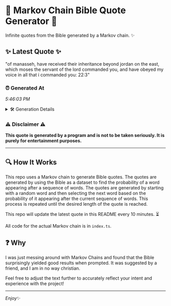 # 📖 Markov Chain Bible Quote Generator 📖

Infinite quotes from the Bible generated by a Markov chain. ✨

## ✨ Latest Quote ✨
"of manasseh, have received their inheritance beyond jordan on the east, which moses the servant of the lord commanded you, and have obeyed my voice in all that i commanded you: 22:3"

### ⏰ Generated At
*5:46:03 PM*

<details>
    <summary>🛠️ Generation Details</summary>
    <p>
        <strong>🌱 Seed:</strong> of<br>
        <strong>🔄 Iterations:</strong> 31<br>
        <strong>📜 Context History:</strong><br>[ of ]: manasseh,<br>[ of, manasseh, ]: have<br>[ of, manasseh,, have ]: received<br>[ of, manasseh,, have, received ]: their<br>[ of, manasseh,, have, received, their ]: inheritance<br>[ of, manasseh,, have, received, their, inheritance ]: beyond<br>[ manasseh,, have, received, their, inheritance, beyond ]: jordan<br>[ have, received, their, inheritance, beyond, jordan ]: on<br>[ received, their, inheritance, beyond, jordan, on ]: the<br>[ their, inheritance, beyond, jordan, on, the ]: east,<br>[ inheritance, beyond, jordan, on, the, east, ]: which<br>[ beyond, jordan, on, the, east,, which ]: moses<br>[ jordan, on, the, east,, which, moses ]: the<br>[ on, the, east,, which, moses, the ]: servant<br>[ the, east,, which, moses, the, servant ]: of<br>[ east,, which, moses, the, servant, of ]: the<br>[ which, moses, the, servant, of, the ]: lord<br>[ moses, the, servant, of, the, lord ]: commanded<br>[ the, servant, of, the, lord, commanded ]: you,<br>[ servant, of, the, lord, commanded, you, ]: and<br>[ of, the, lord, commanded, you,, and ]: have<br>[ the, lord, commanded, you,, and, have ]: obeyed<br>[ lord, commanded, you,, and, have, obeyed ]: my<br>[ commanded, you,, and, have, obeyed, my ]: voice<br>[ you,, and, have, obeyed, my, voice ]: in<br>[ and, have, obeyed, my, voice, in ]: all<br>[ have, obeyed, my, voice, in, all ]: that<br>[ obeyed, my, voice, in, all, that ]: i<br>[ my, voice, in, all, that, i ]: commanded<br>[ voice, in, all, that, i, commanded ]: you:<br>[ in, all, that, i, commanded, you: ]: 22:3<br>
    </p>
</details>

### ⚠️ Disclaimer ⚠️
**This quote is generated by a program and is not to be taken seriously. It is purely for entertainment purposes.**

---

## 🔍 How It Works

This repo uses a Markov chain to generate Bible quotes. The quotes are generated by using the Bible as a dataset to find the probability of a word appearing after a sequence of words. The quotes are generated by starting with a random word and then selecting the next word based on the probability of it appearing after the current sequence of words. This process is repeated until the desired length of the quote is reached.

This repo will update the latest quote in this README every 10 minutes. ⏳

All code for the actual Markov chain is in `index.ts`.

## ❓ Why

I was just messing around with Markov Chains and found that the Bible surprisingly yielded good results when prompted. 
It was suggested by a friend, and I am in no way christian.

Feel free to adjust the text further to accurately reflect your intent and experience with the project!

---

*Enjoy*✨
